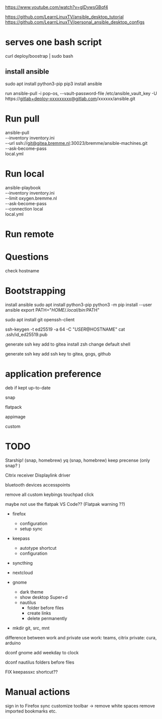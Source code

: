 https://www.youtube.com/watch?v=gIDywsGBqf4

https://github.com/LearnLinuxTV/ansible_desktop_tutorial
https://github.com/LearnLinuxTV/personal_ansible_desktop_configs


# serves one bash script
curl deploy/boostrap | sudo bash

## install ansible
sudo apt install python3-pip
pip3 install ansible

run ansible-pull -i pop-os, --vault-password-file /etc/ansible_vault_key -U https://gitlab+deploy-xxxxxxxxx@gitlab.com/xxxxxx/ansible.git

# Run pull

ansible-pull \
    --inventory inventory.ini \
    --url ssh://git@gitea.bremme.nl:30023/bremme/ansible-machines.git \
    --ask-become-pass \
    local.yml

# Run local

ansible-playbook \
    --inventory inventory.ini \
    --limit oxygen.bremme.nl \
    --ask-become-pass \
    --connection local \
    local.yml

# Run remote

# Questions

check hostname

# Bootstrapping



install ansible
    sudo apt install python3-pip
    python3 -m pip install --user ansible
    export PATH="$HOME/.local/bin:$PATH"

sudo apt install git openssh-client


ssh-keygen -t ed25519 -a 64 -C "$USER@$HOSTNAME"
cat .ssh/id_ed25519.pub

generate ssh key
add to gitea
install zsh
change default shell

generate ssh key
add ssh key to gitea, gogs, github

# application preference

deb if kept up-to-date

snap

flatpack

appimage

custom


# TODO

Starship! (snap, homebrew)
yq (snap, homebrew)
keep precense (only snap? )

Citrix receiver
Displaylink driver

bluetooth devices
accesspoints

remove all custom keybings
touchpad click

maybe not use the flatpak VS Code?? (Flatpak warning ??)


* firefox
    * configuration
    * setup sync
* keepass
    * autotype shortcut
    * configuration
* syncthing
* nextcloud
* gnome
    * dark theme
    * show desktop Super+d
    * nautilus
        * folder before files
        * create links
        * delete permanently

* mkdir git, src, mnt



difference between work and private use
work:       teams, citrix
private:    cura, arduino


dconf   gnome   add weekday to clock

dconf   nautilus
            folders before files

FIX keepassxc shortcut??


# Manual actions

sign in to Firefox sync
    customize toolbar -> remove white spaces
    remove imported bookmarks etc.